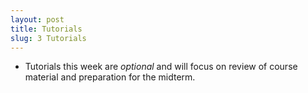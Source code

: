 ```yaml
---
layout: post
title: Tutorials
slug: 3 Tutorials
---
```


* Tutorials this week are _optional_ and will focus on review of course material and preparation for the midterm.
